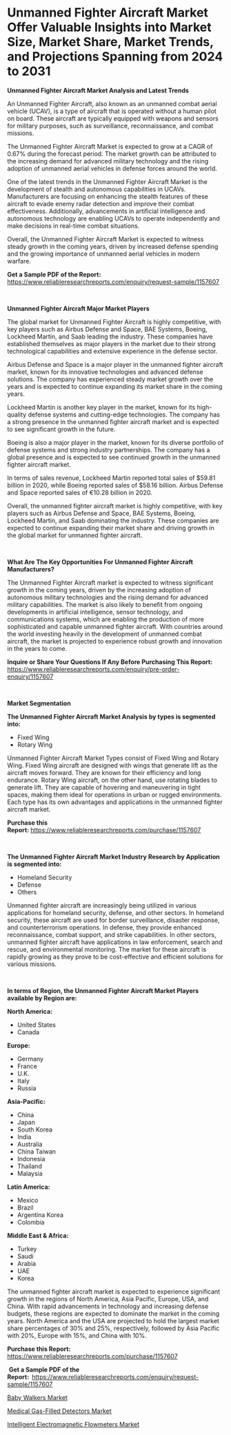 <p><h1>Unmanned Fighter Aircraft Market Offer Valuable Insights into Market Size, Market Share, Market Trends, and Projections Spanning from 2024 to 2031</h1></p><p><strong>Unmanned Fighter Aircraft Market Analysis and Latest Trends</strong></p>
<p><p>An Unmanned Fighter Aircraft, also known as an unmanned combat aerial vehicle (UCAV), is a type of aircraft that is operated without a human pilot on board. These aircraft are typically equipped with weapons and sensors for military purposes, such as surveillance, reconnaissance, and combat missions. </p><p>The Unmanned Fighter Aircraft Market is expected to grow at a CAGR of 0.67% during the forecast period. The market growth can be attributed to the increasing demand for advanced military technology and the rising adoption of unmanned aerial vehicles in defense forces around the world. </p><p>One of the latest trends in the Unmanned Fighter Aircraft Market is the development of stealth and autonomous capabilities in UCAVs. Manufacturers are focusing on enhancing the stealth features of these aircraft to evade enemy radar detection and improve their combat effectiveness. Additionally, advancements in artificial intelligence and autonomous technology are enabling UCAVs to operate independently and make decisions in real-time combat situations.</p><p>Overall, the Unmanned Fighter Aircraft Market is expected to witness steady growth in the coming years, driven by increased defense spending and the growing importance of unmanned aerial vehicles in modern warfare.</p></p>
<p><strong>Get a Sample PDF of the Report:&nbsp;</strong> <a href="https://www.reliableresearchreports.com/enquiry/request-sample/1157607">https://www.reliableresearchreports.com/enquiry/request-sample/1157607</a></p>
<p>&nbsp;</p>
<p><strong>Unmanned Fighter Aircraft Major Market Players</strong></p>
<p><p>The global market for Unmanned Fighter Aircraft is highly competitive, with key players such as Airbus Defense and Space, BAE Systems, Boeing, Lockheed Martin, and Saab leading the industry. These companies have established themselves as major players in the market due to their strong technological capabilities and extensive experience in the defense sector.</p><p>Airbus Defense and Space is a major player in the unmanned fighter aircraft market, known for its innovative technologies and advanced defense solutions. The company has experienced steady market growth over the years and is expected to continue expanding its market share in the coming years.</p><p>Lockheed Martin is another key player in the market, known for its high-quality defense systems and cutting-edge technologies. The company has a strong presence in the unmanned fighter aircraft market and is expected to see significant growth in the future.</p><p>Boeing is also a major player in the market, known for its diverse portfolio of defense systems and strong industry partnerships. The company has a global presence and is expected to see continued growth in the unmanned fighter aircraft market.</p><p>In terms of sales revenue, Lockheed Martin reported total sales of $59.81 billion in 2020, while Boeing reported sales of $58.16 billion. Airbus Defense and Space reported sales of €10.28 billion in 2020.</p><p>Overall, the unmanned fighter aircraft market is highly competitive, with key players such as Airbus Defense and Space, BAE Systems, Boeing, Lockheed Martin, and Saab dominating the industry. These companies are expected to continue expanding their market share and driving growth in the global market for unmanned fighter aircraft.</p></p>
<p>&nbsp;</p>
<p><strong>What Are The Key Opportunities For Unmanned Fighter Aircraft Manufacturers?</strong></p>
<p><p>The Unmanned Fighter Aircraft market is expected to witness significant growth in the coming years, driven by the increasing adoption of autonomous military technologies and the rising demand for advanced military capabilities. The market is also likely to benefit from ongoing developments in artificial intelligence, sensor technology, and communications systems, which are enabling the production of more sophisticated and capable unmanned fighter aircraft. With countries around the world investing heavily in the development of unmanned combat aircraft, the market is projected to experience robust growth and innovation in the years to come.</p></p>
<p><strong>Inquire or Share Your Questions If Any Before Purchasing This Report:</strong> <a href="https://www.reliableresearchreports.com/enquiry/pre-order-enquiry/1157607">https://www.reliableresearchreports.com/enquiry/pre-order-enquiry/1157607</a></p>
<p>&nbsp;</p>
<p><strong>Market Segmentation</strong></p>
<p><strong>The Unmanned Fighter Aircraft Market Analysis by types is segmented into:</strong></p>
<p><ul><li>Fixed Wing</li><li>Rotary Wing</li></ul></p>
<p><p>Unmanned Fighter Aircraft Market Types consist of Fixed Wing and Rotary Wing. Fixed Wing aircraft are designed with wings that generate lift as the aircraft moves forward. They are known for their efficiency and long endurance. Rotary Wing aircraft, on the other hand, use rotating blades to generate lift. They are capable of hovering and maneuvering in tight spaces, making them ideal for operations in urban or rugged environments. Each type has its own advantages and applications in the unmanned fighter aircraft market.</p></p>
<p><strong>Purchase this Report:&nbsp;</strong><a href="https://www.reliableresearchreports.com/purchase/1157607">https://www.reliableresearchreports.com/purchase/1157607</a></p>
<p>&nbsp;</p>
<p><strong>The Unmanned Fighter Aircraft Market Industry Research by Application is segmented into:</strong></p>
<p><ul><li>Homeland Security</li><li>Defense</li><li>Others</li></ul></p>
<p><p>Unmanned fighter aircraft are increasingly being utilized in various applications for homeland security, defense, and other sectors. In homeland security, these aircraft are used for border surveillance, disaster response, and counterterrorism operations. In defense, they provide enhanced reconnaissance, combat support, and strike capabilities. In other sectors, unmanned fighter aircraft have applications in law enforcement, search and rescue, and environmental monitoring. The market for these aircraft is rapidly growing as they prove to be cost-effective and efficient solutions for various missions.</p></p>
<p>&nbsp;</p>
<p><strong>In terms of Region, the Unmanned Fighter Aircraft Market Players available by Region are:</strong></p>
<p>
    <p> <strong> North America: </strong>
        <ul>
            <li>United States</li>
            <li>Canada</li>
        </ul>
        </p> 
    <p> <strong> Europe: </strong>
        <ul>
            <li>Germany</li>
            <li>France</li>
            <li>U.K.</li>
            <li>Italy</li>
            <li>Russia</li>
        </ul>
        </p> 
    <p> <strong> Asia-Pacific: </strong>
        <ul>
            <li>China</li>
            <li>Japan</li>
            <li>South Korea</li>
            <li>India</li>
            <li>Australia</li>
            <li>China Taiwan</li>
            <li>Indonesia</li>
            <li>Thailand</li>
            <li>Malaysia</li>
        </ul>
        </p> 
    <p> <strong> Latin America: </strong>
        <ul>
            <li>Mexico</li>
            <li>Brazil</li>
            <li>Argentina Korea</li>
            <li>Colombia</li>
        </ul>
        </p> 
    <p> <strong> Middle East & Africa: </strong>
        <ul>
            <li>Turkey</li>
            <li>Saudi</li>
            <li>Arabia</li>
            <li>UAE</li>
            <li>Korea</li>
        </ul>
    </p>
    </p>
<p><p>The unmanned fighter aircraft market is expected to experience significant growth in the regions of North America, Asia Pacific, Europe, USA, and China. With rapid advancements in technology and increasing defense budgets, these regions are expected to dominate the market in the coming years. North America and the USA are projected to hold the largest market share percentages of 30% and 25%, respectively, followed by Asia Pacific with 20%, Europe with 15%, and China with 10%.</p></p>
<p><strong>Purchase this Report: </strong><a href="https://www.reliableresearchreports.com/purchase/1157607">https://www.reliableresearchreports.com/purchase/1157607</a></p>
<p>&nbsp;<strong>Get a Sample PDF of the Report:&nbsp;&nbsp;</strong><a href="https://www.reliableresearchreports.com/enquiry/request-sample/1157607">https://www.reliableresearchreports.com/enquiry/request-sample/1157607</a></p>
<p><strong></strong></p>
<p><p><a href="https://view.publitas.com/reportprime-1/baby-walkers-market-insights-market-players-and-forecast-till-2030/">Baby Walkers Market</a></p><p><a href="https://view.publitas.com/reportprime-1/medical-gas-filled-detectors-market-research-report-unlocks-analysis-on-the-market-financial-status-market-size-and-market-revenue-upto-2030/">Medical Gas-Filled Detectors Market</a></p><p><a href="https://view.publitas.com/reportprime-1/intelligent-electromagnetic-flowmeters-market-research-report-provides-thorough-industry-overview-which-offers-an-in-depth-analysis-of-product-trends-and-new-market-divisions/">Intelligent Electromagnetic Flowmeters Market</a></p></p>